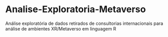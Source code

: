 # Analise-Exploratoria-Metaverso
Análise exploratória de dados retirados de consultorias internacionais para análise de ambientes XR/Metaverso em linguagem R
